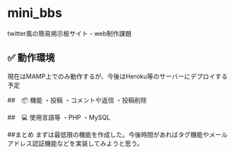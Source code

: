# mini_bbs
twitter風の簡易掲示板サイト - web制作課題

## ✅ 動作環境
現在はMAMP上でのみ動作するが、今後はHeroku等のサーバーにデプロイする予定

##　📦 機能
・投稿
・コメントや返信
・投稿削除

##　💻 使用言語等
・PHP
・MySQL

##まとめ
まずは最低限の機能を作成した。今後時間があればタグ機能やメールアドレス認証機能などを実装してみようと思う。
